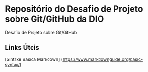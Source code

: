 # Repositório do Desafio de Projeto sobre Git/GitHub da DIO
Desafio de Projeto sobre Git/GitHub

## Links Úteis
[Sintaxe Básica Markdown] (https://www.markdownguide.org/basic-syntax/)
